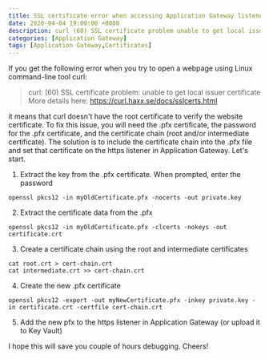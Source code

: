 ```yaml
---
title: SSL certificate error when accessing Application Gateway listener using curl
date: 2020-04-04 19:00:00 +0000
description: curl (60) SSL certificate problem unable to get local issuer certificate
categories: [Application Gateway]
tags: [Application Gateway,Certificates]
---
```

If you get the following error when you try to open a webpage using Linux command-line tool curl:
>curl: (60) SSL certificate problem: unable to get local issuer certificate
More details here: https://curl.haxx.se/docs/sslcerts.html

it means that curl doesn't have the root certificate to verify the website certificate. To fix this issue, you will need the .pfx certificate, the password for the .pfx certificate, and the certificate chain (root and/or intermediate certificate). The solution is to include the certificate chain into the .pfx file and set that certificate on the https listener in Application Gateway. Let's start.

1.	Extract the key from the .pfx certificate. When prompted, enter the password
```shell
openssl pkcs12 -in myOldCertificate.pfx -nocerts -out private.key
```
2.	Extract the certificate data from the .pfx
```shell
openssl pkcs12 -in myOldCertificate.pfx -clcerts -nokeys -out certificate.crt
```
3.	Create a certificate chain using the root and intermediate certificates
```shell
cat root.crt > cert-chain.crt
cat intermediate.crt >> cert-chain.crt
```
4.	Create the new .pfx certificate
```shell
openssl pkcs12 -export -out myNewCertificate.pfx -inkey private.key -in certificate.crt -certfile cert-chain.crt
```
5.	Add the new pfx to the https listener in Application Gateway (or upload it to Key Vault)

I hope this will save you couple of hours debugging. Cheers!
